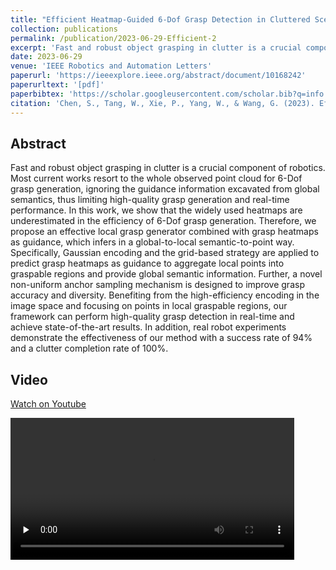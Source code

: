 ```yaml
---
title: "Efficient Heatmap-Guided 6-Dof Grasp Detection in Cluttered Scenes"
collection: publications
permalink: /publication/2023-06-29-Efficient-2
excerpt: 'Fast and robust object grasping in clutter is a crucial component of robotics. Most current works resort to the whole observed point cloud for 6-Dof grasp generation, ignoring the guidance information excavated from global semantics, thus limiting high-quality grasp generation and real-time performance. ...'
date: 2023-06-29
venue: 'IEEE Robotics and Automation Letters'
paperurl: 'https://ieeexplore.ieee.org/abstract/document/10168242'
paperurltext: '[pdf]'
paperbibtex: 'https://scholar.googleusercontent.com/scholar.bib?q=info:AqUS7mpr77kJ:scholar.google.com/&output=citation&scisdr=ClEU8UAgELqZw3KcN0o:AFWwaeYAAAAAZdmaL0qpgufubCWIZtyiMh17YsI&scisig=AFWwaeYAAAAAZdmaL7l3z-B7l33TtQ5IgWfY-xc&scisf=4&ct=citation&cd=-1&hl=en'
citation: 'Chen, S., Tang, W., Xie, P., Yang, W., & Wang, G. (2023). Efficient heatmap-guided 6-DoF grasp detection in cluttered scenes. IEEE Robotics and Automation Letters.'
---
```

## Abstract

Fast and robust object grasping in clutter is a crucial component of robotics. Most current works resort to the whole observed point cloud for 6-Dof grasp generation, ignoring the guidance information excavated from global semantics, thus limiting high-quality grasp generation and real-time performance. In this work, we show that the widely used heatmaps are underestimated in the efficiency of 6-Dof grasp generation. Therefore, we propose an effective local grasp generator combined with grasp heatmaps as guidance, which infers in a global-to-local semantic-to-point way. Specifically, Gaussian encoding and the grid-based strategy are applied to predict grasp heatmaps as guidance to aggregate local points into graspable regions and provide global semantic information. Further, a novel non-uniform anchor sampling mechanism is designed to improve grasp accuracy and diversity. Benefiting from the high-efficiency encoding in the image space and focusing on points in local graspable regions, our framework can perform high-quality grasp detection in real-time and achieve state-of-the-art results. In addition, real robot experiments demonstrate the effectiveness of our method with a success rate of 94% and a clutter completion rate of 100%.

## Video

[Watch on Youtube](https://www.youtube.com/watch?v=V8gG1eHbrsU)

<video id="video" width="90%" controls="" preload="none">
      <source id="mp4" src="https://cloud.tsinghua.edu.cn/f/a05b13f249bc477aa23e/?dl=1" type="video/mp4">
</videos>